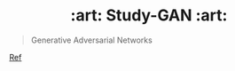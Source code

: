 <div align=center> <h1> :art: Study-GAN :art: </h1> </div>

> Generative Adversarial Networks

[Ref](https://github.com/makeyourownneuralnetwork/gan)
